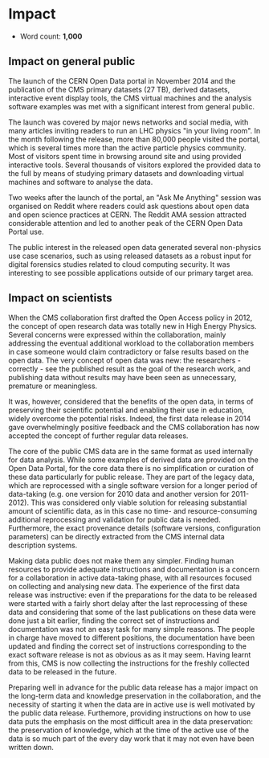 # Impact

- Word count: **1,000**

## Impact on general public

The launch of the CERN Open Data portal in November 2014 and the publication of
the CMS primary datasets (27 TB), derived datasets, interactive event display
tools, the CMS virtual machines and the analysis software examples was met with
a significant interest from general public.

The launch was covered by major news networks and social media, with many
articles inviting readers to run an LHC physics "in your living room". In the
month following the release, more than 80,000 people visited the portal, which
is several times more than the active particle physics community. Most of
visitors spent time in browsing around site and using provided interactive
tools. Several thousands of visitors explored the provided data to the full by
means of studying primary datasets and downloading virtual machines and software
to analyse the data.

Two weeks after the launch of the portal, an "Ask Me Anything" session was
organised on Reddit where readers could ask questions about open data and open
science practices at CERN. The Reddit AMA session attracted considerable
attention and led to another peak of the CERN Open Data Portal use.

The public interest in the released open data generated several non-physics use
case scenarios, such as using released datasets as a robust input for digital
forensics studies related to cloud computing security. It was interesting to see
possible applications outside of our primary target area.

## Impact on scientists

When the CMS collaboration first drafted the Open Access policy in 2012, the concept of open research data was totally new in High Energy Physics. Several concerns were expressed within the collaboration, mainly addressing the eventual additional workload to the collaboration members in case someone would claim contradictory or false results based on the open data. The very concept of open data was new: the researchers - correctly - see the published result as the goal of the research work, and publishing data without results may have been seen as unnecessary, premature or meaningless.

It was, however, considered that the benefits of the open data, in terms of preserving their scientific potential and enabling their use in education, widely overcome the potential risks. Indeed, the first data release in 2014 gave overwhelmingly positive feedback and the CMS collaboration has now accepted the concept of further regular data releases.

The core of the public CMS data are in the same format as used internally for data analysis. While some examples of derived data are provided on the Open Data Portal, for the core data there is no simplification or curation of these data particularly for public release. They are part of the legacy data, which are reprocessed with a single software version for a longer period of data-taking (e.g. one version for 2010 data and another version for 2011-2012). This was considered only viable solution for releasing substantial amount of scientific data, as in this case no time- and resource-consuming additional reprocessing and validation for public data is needed. Furthermore, the exact provenance details (software versions, configuration parameters) can be directly extracted from the CMS internal data description systems.

Making data public does not make them any simpler. Finding human resources to provide adequate instructions and documentation is a concern for a collaboration in active data-taking phase, with all resources focused on collecting and analysing new data. The experience of the first data release was instructive: even if the preparations for the data to be released were started with a fairly short delay after the last reprocessing of these data and considering that some of the last publications on these data were done just a bit earlier, finding the correct set of instructions and documentation was not an easy task for many simple reasons. The people in charge have moved to different positions, the documentation have been updated and finding the correct set of instructions corresponding to the exact software release is not as obvious as as it may seem. Having learnt from this, CMS is now collecting the instructions for the freshly collected data to be released in the future.

Preparing well in advance for the public data release has a major impact on the long-term data and knowledge preservation in the collaboration, and the necessity of starting it when the data are in active use is well motivated by the public data release. Furthemore, providing instructions on how to use data puts the emphasis on the most difficult area in the data preservation: the preservation of knowledge, which at the time of the active use of the data is so much part of the every day work that it may not even have been written down.
